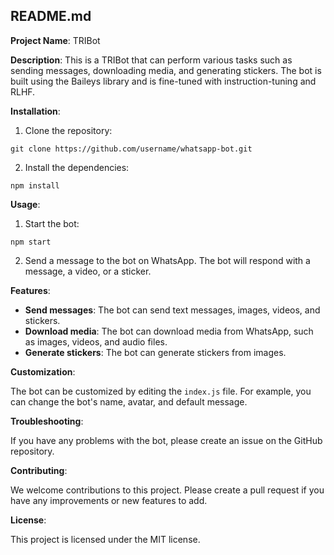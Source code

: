 ## README.md

**Project Name**: TRIBot

**Description**: This is a TRIBot that can perform various tasks such as sending messages, downloading media, and generating stickers. The bot is built using the Baileys library and is fine-tuned with instruction-tuning and RLHF.

**Installation**:

1. Clone the repository:

```
git clone https://github.com/username/whatsapp-bot.git
```

2. Install the dependencies:

```
npm install
```

**Usage**:

1. Start the bot:

```
npm start
```

2. Send a message to the bot on WhatsApp. The bot will respond with a message, a video, or a sticker.

**Features**:

- **Send messages**: The bot can send text messages, images, videos, and stickers.
- **Download media**: The bot can download media from WhatsApp, such as images, videos, and audio files.
- **Generate stickers**: The bot can generate stickers from images.

**Customization**:

The bot can be customized by editing the `index.js` file. For example, you can change the bot's name, avatar, and default message.

**Troubleshooting**:

If you have any problems with the bot, please create an issue on the GitHub repository.

**Contributing**:

We welcome contributions to this project. Please create a pull request if you have any improvements or new features to add.

**License**:

This project is licensed under the MIT license.
